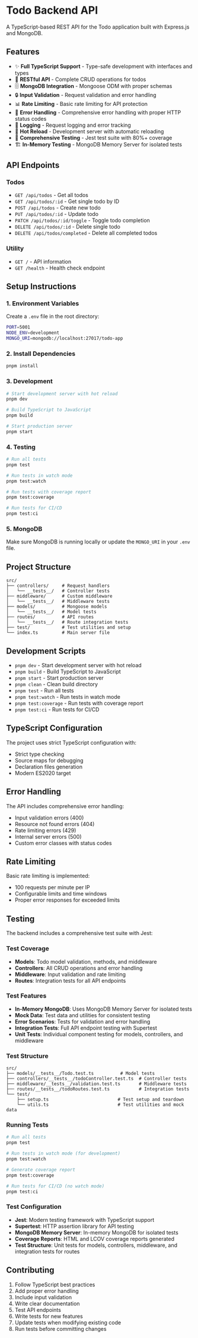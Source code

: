 # Todo Backend API

A TypeScript-based REST API for the Todo application built with Express.js and MongoDB.

## Features

- ✨ **Full TypeScript Support** - Type-safe development with interfaces and types
- 🚀 **RESTful API** - Complete CRUD operations for todos
- 🗄️ **MongoDB Integration** - Mongoose ODM with proper schemas
- 🔒 **Input Validation** - Request validation and error handling
- 📊 **Rate Limiting** - Basic rate limiting for API protection
- 🎯 **Error Handling** - Comprehensive error handling with proper HTTP status codes
- 📝 **Logging** - Request logging and error tracking
- 🔄 **Hot Reload** - Development server with automatic reloading
- 🧪 **Comprehensive Testing** - Jest test suite with 80%+ coverage
- 🏗️ **In-Memory Testing** - MongoDB Memory Server for isolated tests

## API Endpoints

### Todos
- `GET /api/todos` - Get all todos
- `GET /api/todos/:id` - Get single todo by ID
- `POST /api/todos` - Create new todo
- `PUT /api/todos/:id` - Update todo
- `PATCH /api/todos/:id/toggle` - Toggle todo completion
- `DELETE /api/todos/:id` - Delete single todo
- `DELETE /api/todos/completed` - Delete all completed todos

### Utility
- `GET /` - API information
- `GET /health` - Health check endpoint

## Setup Instructions

### 1. Environment Variables
Create a `.env` file in the root directory:

```bash
PORT=5001
NODE_ENV=development
MONGO_URI=mongodb://localhost:27017/todo-app
```

### 2. Install Dependencies
```bash
pnpm install
```

### 3. Development
```bash
# Start development server with hot reload
pnpm dev

# Build TypeScript to JavaScript
pnpm build

# Start production server
pnpm start
```

### 4. Testing
```bash
# Run all tests
pnpm test

# Run tests in watch mode
pnpm test:watch

# Run tests with coverage report
pnpm test:coverage

# Run tests for CI/CD
pnpm test:ci
```

### 5. MongoDB
Make sure MongoDB is running locally or update the `MONGO_URI` in your `.env` file.

## Project Structure

```
src/
├── controllers/     # Request handlers
│   └── __tests__/   # Controller tests
├── middleware/      # Custom middleware
│   └── __tests__/   # Middleware tests
├── models/          # Mongoose models
│   └── __tests__/   # Model tests
├── routes/          # API routes
│   └── __tests__/   # Route integration tests
├── test/            # Test utilities and setup
└── index.ts         # Main server file
```

## Development Scripts

- `pnpm dev` - Start development server with hot reload
- `pnpm build` - Build TypeScript to JavaScript
- `pnpm start` - Start production server
- `pnpm clean` - Clean build directory
- `pnpm test` - Run all tests
- `pnpm test:watch` - Run tests in watch mode
- `pnpm test:coverage` - Run tests with coverage report
- `pnpm test:ci` - Run tests for CI/CD

## TypeScript Configuration

The project uses strict TypeScript configuration with:
- Strict type checking
- Source maps for debugging
- Declaration files generation
- Modern ES2020 target

## Error Handling

The API includes comprehensive error handling:
- Input validation errors (400)
- Resource not found errors (404)
- Rate limiting errors (429)
- Internal server errors (500)
- Custom error classes with status codes

## Rate Limiting

Basic rate limiting is implemented:
- 100 requests per minute per IP
- Configurable limits and time windows
- Proper error responses for exceeded limits

## Testing

The backend includes a comprehensive test suite with Jest:

### Test Coverage
- **Models**: Todo model validation, methods, and middleware
- **Controllers**: All CRUD operations and error handling
- **Middleware**: Input validation and rate limiting
- **Routes**: Integration tests for all API endpoints

### Test Features
- **In-Memory MongoDB**: Uses MongoDB Memory Server for isolated tests
- **Mock Data**: Test data and utilities for consistent testing
- **Error Scenarios**: Tests for validation and error handling
- **Integration Tests**: Full API endpoint testing with Supertest
- **Unit Tests**: Individual component testing for models, controllers, and middleware

### Test Structure
```
src/
├── models/__tests__/Todo.test.ts          # Model tests
├── controllers/__tests__/todoController.test.ts  # Controller tests
├── middleware/__tests__/validation.test.ts       # Middleware tests
├── routes/__tests__/todoRoutes.test.ts           # Integration tests
└── test/
    ├── setup.ts                          # Test setup and teardown
    └── utils.ts                          # Test utilities and mock data
```

### Running Tests
```bash
# Run all tests
pnpm test

# Run tests in watch mode (for development)
pnpm test:watch

# Generate coverage report
pnpm test:coverage

# Run tests for CI/CD (no watch mode)
pnpm test:ci
```

### Test Configuration
- **Jest**: Modern testing framework with TypeScript support
- **Supertest**: HTTP assertion library for API testing
- **MongoDB Memory Server**: In-memory MongoDB for isolated tests
- **Coverage Reports**: HTML and LCOV coverage reports generated
- **Test Structure**: Unit tests for models, controllers, middleware, and integration tests for routes

## Contributing

1. Follow TypeScript best practices
2. Add proper error handling
3. Include input validation
4. Write clear documentation
5. Test API endpoints
6. Write tests for new features
7. Update tests when modifying existing code
8. Run tests before committing changes
